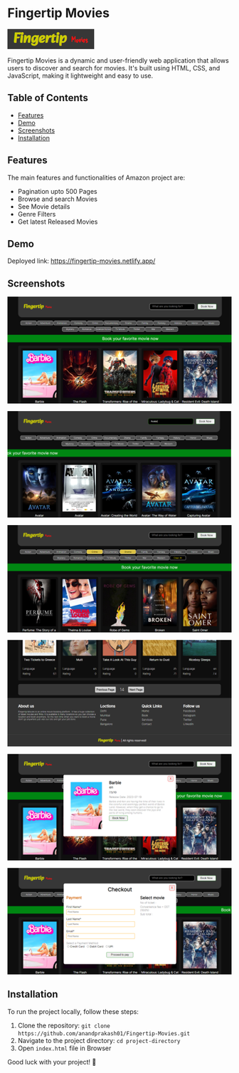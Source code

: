 # Fingertip Movies

![Project Logo](./screenshots/logo.png)

Fingertip Movies is a dynamic and user-friendly web application that allows users to discover and search for movies. It's built using HTML, CSS, and JavaScript, making it lightweight and easy to use.

## Table of Contents

- [Features](#features)
- [Demo](#demo)
- [Screenshots](#screenshots)
- [Installation](#installation)

## Features

The main features and functionalities of Amazon project are:

- Pagination upto 500 Pages
- Browse and search Movies
- See Movie details
- Genre Filters
- Get latest Released Movies

## Demo

Deployed link: https://fingertip-movies.netlify.app/

## Screenshots

![Home](./screenshots/home.png)

![Search](./screenshots/search.png)

![Genre filter](./screenshots/filter.png)

![Pagination](./screenshots/pagination.png)

![Movie detail](./screenshots/moviePopup.png)

![Booking](./screenshots/bookingpopup.png)

## Installation

To run the project locally, follow these steps:

1. Clone the repository: `git clone https://github.com/anandprakash01/Fingertip-Movies.git`
2. Navigate to the project directory: `cd project-directory`
3. Open `index.html` file in Browser

Good luck with your project! 🚀
